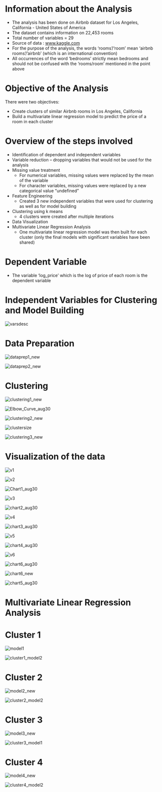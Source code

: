 # Information about the Analysis

* The analysis has been done on Airbnb dataset for Los Angeles, California - United States of America
* The dataset contains information on 22,453 rooms
* Total number of variables = 29
* Source of data : www.kaggle.com
* For the purpose of the analysis, the words ‘rooms’/‘room’ mean ‘airbnb rooms’/’airbnb’ (which is an international convention)
* All occurrences of the word ‘bedrooms’ strictly mean bedrooms and should not be confused with the ‘rooms/room’ mentioned in the point above

# Objective of the Analysis
There were two objectives:
  * Create clusters of similar Airbnb rooms in Los Angeles, California
  * Build a multivariate linear regression model to predict the price of a room in each cluster
 
# Overview of the steps involved
* Identification of dependent and independent variables
* Variable reduction – dropping variables that would not be used for the analysis
* Missing value treatment
  * For numerical variables, missing values were replaced by the mean of the variable
  * For character variables, missing values were replaced by a new categorical value “undefined”
* Feature Engineering
  * Created 3 new independent variables that were used for clustering as well as for model building
* Clustering using k means
  * 4 clusters were created after multiple iterations
* Data Visualization
* Multivariate Linear Regression Analysis
  * One multivariate linear regression model was then built for each cluster (only the final models with significant variables have been shared)

# Dependent Variable

* The variable ‘log_price’ which is the log of price of each room is the dependent variable

# Independent Variables for Clustering and Model Building

![varsdesc](https://github.com/Sonull/Unsurvised-Learning-on-Airbnb-LA-data/blob/master/Visualizations/varsdesc.png)


# Data Preparation

![dataprep1_new](https://github.com/Sonull/Unsurvised-Learning-on-Airbnb-LA-data/blob/master/Codes/dataprep1_new.png)

![dataprep2_new](https://github.com/Sonull/Unsurvised-Learning-on-Airbnb-LA-data/blob/master/Codes/dataprep2_new.png)

# Clustering

![clustering1_new](https://github.com/Sonull/Unsurvised-Learning-on-Airbnb-LA-data/blob/master/Codes/clustering1_new.png)

![Elbow_Curve_aug30](https://github.com/Sonull/Unsurvised-Learning-on-Airbnb-LA-data/blob/master/Visualizations/Elbow_Curve_aug30.png)

![clustering2_new](https://github.com/Sonull/Unsurvised-Learning-on-Airbnb-LA-data/blob/master/Codes/clustering2_new.png)

![clustersize](https://github.com/Sonull/Unsurvised-Learning-on-Airbnb-LA-data/blob/master/Visualizations/clustersize.png)

![clustering3_new](https://github.com/Sonull/Unsurvised-Learning-on-Airbnb-LA-data/blob/master/Codes/clustering3_new.png)

# Visualization of the data

![v1](https://github.com/Sonull/Unsurvised-Learning-on-Airbnb-LA-data/blob/master/Codes/v1.png)

![v2](https://github.com/Sonull/Unsurvised-Learning-on-Airbnb-LA-data/blob/master/Codes/v2.png)

![Chart1_aug30](https://github.com/Sonull/Unsurvised-Learning-on-Airbnb-LA-data/blob/master/Visualizations/Chart1_aug30.png)

![v3](https://github.com/Sonull/Unsurvised-Learning-on-Airbnb-LA-data/blob/master/Codes/v3.png)

![chart2_aug30](https://github.com/Sonull/Unsurvised-Learning-on-Airbnb-LA-data/blob/master/Visualizations/chart2_aug30.png)

![v4](https://github.com/Sonull/Unsurvised-Learning-on-Airbnb-LA-data/blob/master/Codes/v4.png)

![chart3_aug30](https://github.com/Sonull/Unsurvised-Learning-on-Airbnb-LA-data/blob/master/Visualizations/chart3_aug30.png)

![v5](https://github.com/Sonull/Unsurvised-Learning-on-Airbnb-LA-data/blob/master/Codes/v5.png)

![chart4_aug30](https://github.com/Sonull/Unsurvised-Learning-on-Airbnb-LA-data/blob/master/Visualizations/chart4_aug30.png)

![v6](https://github.com/Sonull/Unsurvised-Learning-on-Airbnb-LA-data/blob/master/Codes/v6.png)

![chart6_aug30](https://github.com/Sonull/Unsurvised-Learning-on-Airbnb-LA-data/blob/master/Visualizations/chart6_aug30.png)

![chart6_new](https://github.com/Sonull/Unsurvised-Learning-on-Airbnb-LA-data/blob/master/Codes/chart6_new.png)

![chart5_aug30](https://github.com/Sonull/Unsurvised-Learning-on-Airbnb-LA-data/blob/master/Visualizations/chart5_aug30.png)


# Multivariate Linear Regression Analysis

# Cluster 1

![model1](https://github.com/Sonull/Unsurvised-Learning-on-Airbnb-LA-data/blob/master/Codes/model1.png)

![cluster1_model2](https://github.com/Sonull/Unsurvised-Learning-on-Airbnb-LA-data/blob/master/Visualizations/cluster1_model2.png)

# Cluster 2

![model2_new](https://github.com/Sonull/Unsurvised-Learning-on-Airbnb-LA-data/blob/master/Codes/model2_new.png)

![cluster2_model2](https://github.com/Sonull/Unsurvised-Learning-on-Airbnb-LA-data/blob/master/Visualizations/cluster2_model2.png)

# Cluster 3

![model3_new](https://github.com/Sonull/Unsurvised-Learning-on-Airbnb-LA-data/blob/master/Codes/model3_new.png)

![cluster3_model1](https://github.com/Sonull/Unsurvised-Learning-on-Airbnb-LA-data/blob/master/Visualizations/cluster3_model1.png)

# Cluster 4

![model4_new](https://github.com/Sonull/Unsurvised-Learning-on-Airbnb-LA-data/blob/master/Codes/model4_new.png)

![cluster4_model2](https://github.com/Sonull/Unsurvised-Learning-on-Airbnb-LA-data/blob/master/Visualizations/cluster4_model2.png)




